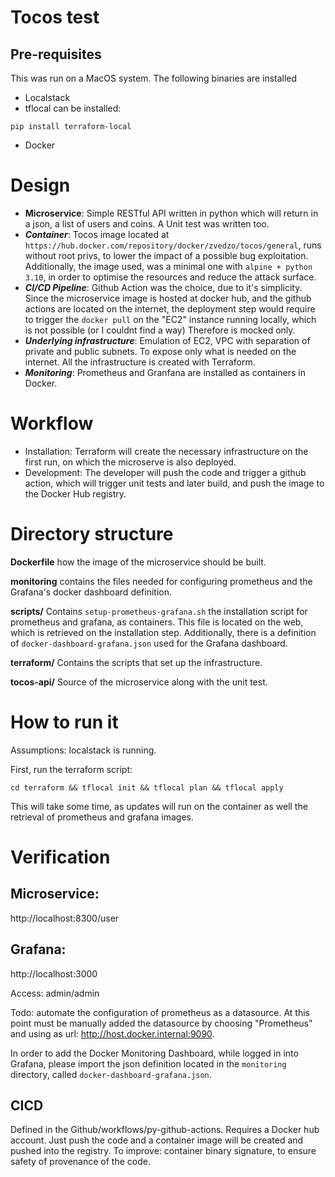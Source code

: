 # Tocos test

## Pre-requisites

This was run on a MacOS system.
The following binaries are installed
- Localstack 
- tflocal can be installed:
```
pip install terraform-local
```
- Docker

 # Design
- **Microservice**: Simple RESTful API written in python which will return in a json, a list of users and coins. A Unit test was written too.
- ***Container***: Tocos image located at `https://hub.docker.com/repository/docker/zvedzo/tocos/general`, runs without root privs, to lower the impact of a possible bug exploitation. Additionally, the image used, was a minimal one with `alpine + python 3.10`, in order to optimise the resources and reduce the attack surface.
- ***CI/CD Pipeline***: Github Action was the choice, due to it's simplicity.  Since the microservice image is hosted at docker hub, and the github actions are located on the internet, the deployment step would require to trigger the `docker pull` on the "EC2" instance running locally, which is not possible (or I couldnt find a way) Therefore is mocked only.
- ***Underlying infrastructure***: Emulation of EC2, VPC with separation of private and public subnets. To expose only what is needed on the internet. All the infrastructure is created with Terraform.
- ***Monitoring***: Prometheus and Granfana are installed as containers in Docker. 

# Workflow
- Installation: Terraform will create the necessary infrastructure on the first run, on which the microserve is also deployed.
- Development: The developer will push the code and trigger a github action, which will trigger unit tests and later build, and push the image to the Docker Hub registry.

# Directory structure
**Dockerfile** how the image of the microservice should be built.

**monitoring** contains the files needed for configuring prometheus and the Grafana's docker dashboard definition.

**scripts/** Contains `setup-prometheus-grafana.sh` the installation script for prometheus and grafana, as containers. This file is located on the web, which is retrieved on the installation step. Additionally, there is a definition of `docker-dashboard-grafana.json` used for the Grafana dashboard.

**terraform/** Contains the scripts that set up the infrastructure.

**tocos-api/** Source of the microservice along with the unit test.

# How to run it
Assumptions: localstack is running.

First, run the terraform script:

`cd terraform && tflocal init && tflocal plan && tflocal apply`

This will take some time, as updates will run on the container as well the retrieval of prometheus and grafana images.

# Verification

## Microservice:

http://localhost:8300/user

## Grafana:

http://localhost:3000

Access: admin/admin

Todo: automate the configuration of prometheus as a datasource. At this point must be manually added the datasource by choosing "Prometheus" and using as url: http://host.docker.internal:9090.

In order to add the Docker Monitoring Dashboard, while logged in into Grafana, please import the json definition located in the `monitoring` directory, called `docker-dashboard-grafana.json`.

## CICD
Defined in the Github/workflows/py-github-actions. 
Requires a Docker hub account.
Just push the code and a container image will be created and pushed into the registry.
To improve: container binary signature, to ensure safety of provenance of the code.











